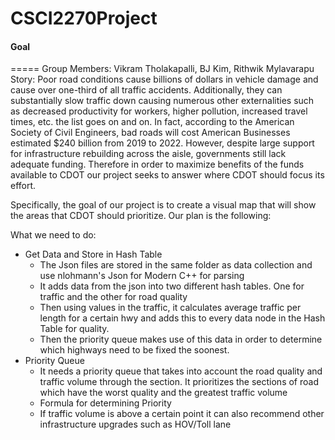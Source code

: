 # CSCI2270Project 
#### Goal
===== 
Group Members: Vikram Tholakapalli, BJ Kim, Rithwik Mylavarapu
Story:
    Poor road conditions cause billions of dollars in vehicle damage and cause over one-third of all traffic accidents. Additionally, they can substantially slow traffic down causing numerous other externalities such as decreased productivity for workers, higher pollution, increased travel times, etc. the list goes on and on. In fact, according to the American Society of Civil Engineers, bad roads will cost American Businesses estimated $240 billion from 2019 to 2022.
    However, despite large support for infrastructure rebuilding across the aisle, governments still lack adequate funding. Therefore in order to maximize benefits of the funds available to CDOT our project seeks to answer where CDOT should focus its effort. 

Specifically, the goal of our project is to create a visual map that will show the areas that CDOT should prioritize. Our plan is the following:

What we need to do:
* Get Data and Store in Hash Table
    * The Json files are stored in the same folder as data collection and use nlohmann's Json for Modern C++ for parsing
    * It adds data from the json into two different hash tables. One for traffic and the other for road quality
    * Then using values in the traffic, it calculates average traffic per length for a certain hwy and adds this to every data node in the Hash Table for quality. 
    * Then the priority queue makes use of this data in order to determine which highways need to be fixed the soonest. 
* Priority Queue
    * It needs a priority queue that takes into account the road quality and traffic volume through the section. It prioritizes the sections of road which have the worst quality and the greatest traffic volume
    * Formula for determining Priority
    * If traffic volume is above a certain point it can also recommend other infrastructure upgrades such as HOV/Toll lane
